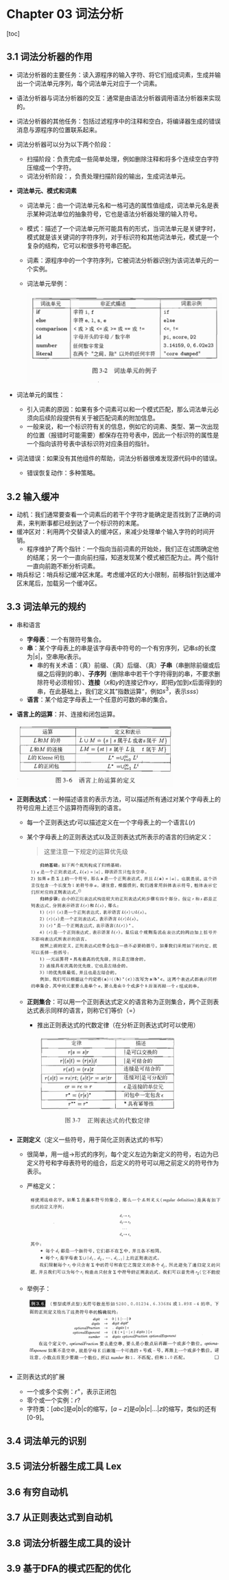 # Chapter 03 词法分析

[toc]

## 3.1 词法分析器的作用

* 词法分析器的主要任务：读入源程序的输入字符、将它们组成词素，生成并输出一个词法单元序列，每个词法单元对应于一个词素。

* 语法分析器与词法分析器的交互：通常是由语法分析器调用语法分析器来实现的。

* 词法分析器的其他任务：包括过滤程序中的注释和空白，将编译器生成的错误消息与源程序的位置联系起来。

* 词法分析器可以分为以下两个阶段：

  * 扫描阶段：负责完成一些简单处理，例如删除注释和将多个连续空白字符压缩成一个字符。
  * 词法分析阶段：，负责处理扫描阶段的输出，生成词法单元。

* **词法单元、模式和词素**

  * 词法单元：由一个词法单元名和一格可选的属性值组成，词法单元名是表示某种词法单位的抽象符号，它也是语法分析器处理的输入符号。

  * 模式：描述了一个词法单元所可能具有的形式，当词法单元是关键字时，模式就是该关键词的字符序列，对于标识符和其他词法单元，模式是一个复杂的结构，它可以和很多符号串匹配。

  * 词素：源程序中的一个字符序列，它被词法分析器识别为该词法单元的一个实例。

  * 词法单元举例：

    ![image-20211106145235079](image/词法单元举例.png)

* 词法单元的属性：
  * 引入词素的原因：如果有多个词素可以和一个模式匹配，那么词法单元必须向后续阶段提供有关于被匹配词素的附加信息。
  * 一般来说，和一个标识符有关的信息，例如它的词素、类型、第一次出现的位置（报错时可能需要）都保存在符号表中，因此一个标识符的属性是一个指向该符号表中该标识符对应条目的指针。
* 词法错误：如果没有其他组件的帮助，词法分析器很难发现源代码中的错误。
  * 错误恢复动作：多种策略。	

## 3.2 输入缓冲

* 动机：我们通常要查看一个词素后的若干个字符才能确定是否找到了正确的词素，来判断事都已经到达了一个标识符的末尾。
* 缓冲区对：利用两个交替读入的缓冲区，来减少处理单个输入字符的时间开销。
  * 程序维护了两个指针：一个指向当前词素的开始处，我们正在试图确定他的结尾；另一个一直向前扫描，知道发现某个模式被匹配为止。两个指针一直向前跑不断分析词素。
* 哨兵标记：哨兵标记缓冲区末尾。考虑缓冲区的大小限制，前移指针到达缓冲区末尾后，加载另一个缓冲区。

## 3.3 词法单元的规约

* 串和语言
  * **字母表**：一个有限符号集合。
  * **串**：某个字母表上的串是该字母表中符号的一个有穷序列，记串$s$的长度为$|s|$，空串用$\epsilon$表示。
    * 串的有关术语：（真）前缀、（真）后缀、（真）**子串**（串删除前缀或后缀之后得到的串）、**子序列**（删除串中若干个字符得到的串，不要求删除符号必须相邻）、**连接**（$x$和$y$的连接记作$xy$，即把$y$加到$x$后面得到的串，在此基础上，我们定义其”指数运算“，例如$s^3$，表示$sss$）
  * **语言**：某个给定字母表上一个任意的可数的串的集合。
  
* **语言上的运算**：并、连接和闭包运算。

  ![image-20211106154132785](image/语言上的运算定义.png)

* **正则表达式**：一种描述语言的表示方法，可以描述所有通过对某个字母表上的符号应用上述三个运算符而得到的语言。

  * 每一个正则表达式$r$可以描述定义在一个字母表上的一个语言$L(r)$

  * 某个字母表上的正则表达式以及正则表达式所表示的语言的归纳定义：

    > 这里注意一下规定的运算优先级

    ![image-20211106171058834](image/正则表达式归纳定义.png)

  * **正则集合**：可以用一个正则表达式定义的语言称为正则集合，两个正则表达式表示同样的语言，则称它们等价（=）

    * 推出正则表达式的代数定律（在分析正则表达式时可以使用）

      ![image-20211106171657269](image/正则表达式的代数定律.png)

* **正则定义**（定义一些符号，用于简化正则表达式的书写）

  * 很简单，用一组$\to$形式的序列，每个定义左边为新定义的符号，右边为已定义符号和字母表符号的组合，后定义的符号可以用之前定义的符号作为表示。

  * 严格定义：

    ![image-20211106172434182](image/正则定义的定义.png)

  * 举例子：

    ![image-20211106174554376](image/正则定义举例.png)

* 正则表达式的扩展
  * 一个或多个实例：$r^+$，表示正闭包
  * 零个或一个实例：$r?$
  * 字符类：$[abc]$是$a|b|c$的缩写，$[a-z]$是$a|b|c|...|z$的缩写，类似的还有[0-9]。

## 3.4 词法单元的识别



## 3.5 词法分析器生成工具 Lex



## 3.6 有穷自动机



## 3.7 从正则表达式到自动机



## 3.8 词法分析器生成工具的设计



## 3.9 基于DFA的模式匹配的优化



